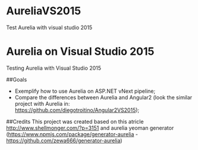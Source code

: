 # AureliaVS2015
Test Aurelia with visual studio 2015

# Aurelia on Visual Studio 2015
Testing Aurelia with Visual Studio 2015

##Goals
 - Exemplify how to use Aurelia on ASP.NET vNext pipeline;
 - Compare the differences between Aurelia and Angular2 (look the similar project with Aurelia in: https://github.com/diegotroitino/Angular2VS2015);

##Credits
This project was created based on this atricle http://www.shellmonger.com/?p=3151 and aurelia yeoman generator (https://www.npmjs.com/package/generator-aurelia - https://github.com/zewa666/generator-aurelia)
